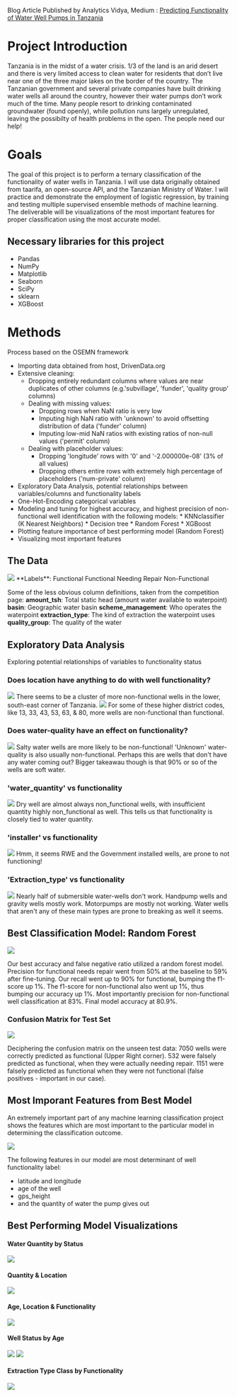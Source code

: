 Blog Article Published by Analytics Vidya, Medium : [Predicting Functionality of Water Well Pumps in Tanzania](https://medium.com/analytics-vidhya/predicting-functionality-of-water-well-pumps-in-tanzania-using-random-forest-6c25844a517e)

# Project Introduction
Tanzania is in the midst of a water crisis. 1/3 of the land is an arid desert and there is very limited access to clean water for residents that don’t live near one of the three major lakes on the border of the country. The Tanzanian government and several private companies have built drinking water wells all around the country, however their water pumps don’t work much of the time. Many people resort to drinking contaminated groundwater (found openly), while pollution runs largely unregulated, leaving the possibilty of health problems in the open. The people need our help!

# Goals 
The goal of this project is to perform a ternary classification of the functionality of water wells in Tanzania. I will use data originally obtained from taarifa, an open-source API, and the Tanzanian Ministry of Water. I will practice and demonstrate the employment of logistic regression, by training and testing multiple supervised ensemble methods of machine learning. The deliverable will be visualizations of the most important features for proper classification using the most accurate model.

## Necessary libraries for this project
* Pandas
* NumPy
* Matplotlib
* Seaborn
* SciPy
* sklearn
* XGBoost 

# Methods
Process based on the OSEMN framework
* Importing data obtained from host, DrivenData.org
* Extensive cleaning:
    * Dropping entirely redundant columns where values are near duplicates of other columns (e.g.'subvillage', 'funder', 'quality       group' columns)
    * Dealing with missing values:
        * Dropping rows when NaN ratio is very low 
        * Imputing high NaN ratio with 'unknown' to avoid offsetting distribution of data ('funder' column)
        * Imputing low-mid NaN ratios with existing ratios of non-null values ('permit' column)
    * Dealing with placeholder values:
        * Dropping 'longitude' rows with '0' and '-2.000000e-08' (3% of all values)
        * Dropping others entire rows with extremely high percentage of placeholders ('num-private' column)
* Exploratory Data Analysis, potential relationships between variables/columns and functionality labels
* One-Hot-Encoding categorical variables
* Modeling and tuning for highest accuracy, and highest precision of non-functional well identification with the following                 models:
        * KNNclassifier (K Nearest Neighbors)
        * Decision tree
        * Random Forest
        * XGBoost
* Plotting feature importance of best performing model (Random Forest)
* Visualizing most important features

## The Data
<img src='~/../Images/dfhead.png'>
**Labels**:
Functional
Functional Needing Repair
Non-Functional

Some of the less obvious column definitions, taken from the competition page:
**amount_tsh**: Total static head (amount water available to waterpoint)
**basin**: Geographic water basin
**scheme_management**: Who operates the waterpoint
**extraction_type**: The kind of extraction the waterpoint uses
**quality_group**: The quality of the water

## Exploratory Data Analysis
Exploring potential relationships of variables to functionality status

### Does location have anything to do with well functionality?
<img src='~/../Images/output_141_0.png'>
There seems to be a cluster of more non-functional wells in the lower, south-east corner of Tanzania.

<img src='~/../Images/output_145_0.png'>
For some of these higher district codes, like 13, 33, 43, 53, 63, & 80, more wells are non-functional than functional.

### Does water-quality have an effect on functionality?
<img src='~/../Images/output_148_0.png'>
Salty water wells are more likely to be non-functional! 'Unknown' water-quality is also usually non-functional. Perhaps this are wells that don't have any water coming out? Bigger takeawau though is that 90% or so of the wells are soft water.

### 'water_quantity' vs functionality
<img src='~/../Images/output_152_0.png'>
Dry well are almost always non_functional wells, with insufficient quantity highly non_functional as well. This tells us that functionality is closely tied to water quantity.

### 'installer' vs functionality
<img src='~/../Images/output_164_0.png'>
Hmm, it seems RWE and the Government installed wells, are prone to not functioning! 

### 'Extraction_type' vs functionality
<img src='~/../Images/output_167_0.png'>
Nearly half of submersible water-wells don't work. Handpump wells and gravity wells mostly work. Motorpumps are mostly not working. Water wells that aren't any of these main types are prone to breaking as well it seems.


## Best Classification Model: Random Forest

<img src='~/../Images/bestmodel_report.png'>

Our best accuracy and false negative ratio utilized a random forest model. Precision for functional needs repair went from 50% at the baseline to 59% after fine-tuning. Our recall went up to 90% for functional, bumping the f1-score up 1%. The f1-score for non-functional also went up 1%, thus bumping our accuracy up 1%. Most importantly precision for non-functional well classification at 83%. Final model accuracy at 80.9%. 

### Confusion Matrix for Test Set 

<img src='~/../Images/confusion_matrix_testset.png'>

Deciphering the confusion matrix on the unseen test data: 7050 wells were correctly predicted as functional (Upper Right corner). 532 were falsely predicted as functional, when they were actually needing repair. 1151 were falsely predicted as functional when they were not functional (false positives - important in our case).

## Most Imporant Features from Best Model

An extremely important part of any machine learning classification project shows the features which are most important to the particular model in determining the classification outcome. 

<img src='~/../Images/most_important_features.png'>

The following features in our model are most determinant of well functionality label:
* latitude and longitude 
* age of the well
* gps_height
* and the quantity of water the pump gives out

## Best Performing Model Visualizations

#### Water Quantity by Status

<img src='~/../Images/output_301_0.png'>

#### Quantity & Location

<img src='~/../Images/output_303_0.png'>

#### Age, Location & Functionality

<img src='~/../Images/output_307_0.png'>

#### Well Status by Age

<img src='~/../Images/output_310_0.png'>

<img src='~/../Images/output_313_0.png'>

#### Extraction Type Class by Functionality

<img src='~/../Images/output_315_0.png'>